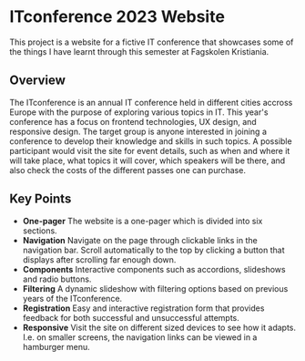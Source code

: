 # ITconference 2023 Website

This project is a website for a fictive IT conference that showcases some of the things I have learnt through this semester at Fagskolen Kristiania.

## Overview

The ITconference is an annual IT conference held in different cities accross Europe with the purpose of exploring various topics in IT. This year's conference has a focus on frontend technologies, UX design, and responsive design. The target group is anyone interested in joining a conference to develop their knowledge and skills in such topics. A possible participant would visit the site for event details, such as when and where it will take place, what topics it will cover, which speakers will be there, and also check the costs of the different passes one can purchase. 

## Key Points
- **One-pager** The website is a one-pager which is divided into six sections.
- **Navigation** Navigate on the page through clickable links in the navigation bar. Scroll automatically to the top by clicking a button that displays after scrolling far enough down.
- **Components** Interactive components such as accordions, slideshows and radio buttons.
- **Filtering** A dynamic slideshow with filtering options based on previous years of the ITconference.
- **Registration** Easy and interactive registration form that provides feedback for both successful and unsuccessful attempts. 
- **Responsive** Visit the site on different sized devices to see how it adapts. I.e. on smaller screens, the navigation links can be viewed in a hamburger menu. 
